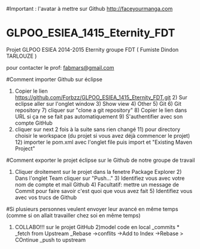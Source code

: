 #Important : l'avatar à mettre sur Github
http://faceyourmanga.com

# GLPOO_ESIEA_1415_Eternity_FDT
Projet GLPOO ESIEA 2014-2015 Eternity groupe FDT ( Fumiste Dindon TARLOUZE )

pour contacter le prof: fabmars@gmail.com

#Comment importer Github sur éclipse
1) Copier le lien https://github.com/Forbzz/GLPOO_ESIEA_1415_Eternity_FDT.git 2) Sur eclipse aller sur l'onglet window 3) Show view 4) Other 5) Git 6) Git repository 7) cliquer sur "clone a git repository" 8) Copier le lien dans URL si ça ne se fait pas automatiquement 9) S'authentifier avec son compte GitHub
10) cliquer sur next 2 fois à la suite sans rien changé 11) pour directory choisir le workspace (du projet si vous avez déjà commencer le projet) 12) importer le pom.xml avec l'onglet file puis import et "Existing Maven Project"

#Comment exporter le projet éclipse sur le Github de notre groupe de travail
1) Cliquer droitement sur le projet dans la fenetre Package Explorer 2) Dans l'onglet Team cliquer sur "Push..." 3) Identifiez vous avec votre nom de compte et mail Github 4) Facultatif: mettre un message de Commit pour faire savoir c'est quoi que vous avez fait 5) Identifiez vous avec vos trucs de Github

#Si plusieurs personnes veulent envoyer leur avancé en même temps (comme si on allait travailler chez soi en même temps)
1) COLLABO!!!
  sur le projet GitHub
2)model code en local
  _commits *
  _fetch from Upstream
  _Rebase
    ->conflits
      ->Add to Index
      ->Rebase > COntinue
_push to upstream
